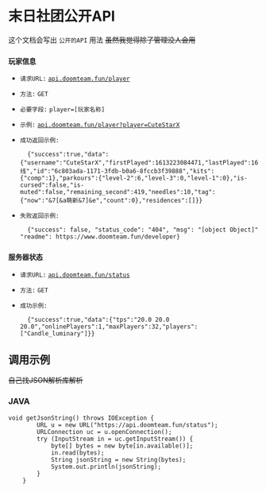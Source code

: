 # 末日社团公开API

这个文档会写出 `公开的API` 用法 ~~虽然我觉得除了管理没人会用~~

### `玩家信息`

* `请求URL:` [`api.doomteam.fun/player`](api.doomteam.fun/player)
* `方法:` `GET`
* `必要字段:` `player=[玩家名称]`
* `示例:` [`api.doomteam.fun/player?player=CuteStarX`](api.doomteam.fun/player?player=CuteStarX)
* `成功返回示例:` 


        {"success":true,"data":{"username":"CuteStarX","firstPlayed":1613223084471,"lastPlayed":1630412541060,"money":695.65,"status":"离线","id":"6c803ada-1171-3fdb-b0a6-8fccb3f39888","kits":{"comp":1},"parkours":{"level-2":6,"level-3":0,"level-1":0},"is-cursed":false,"is-muted":false,"remaining_second":419,"needles":10,"tag":{"now":"&7[&a萌新&7]&e","count":0},"residences":[]}}
* `失败返回示例:`


        {"success": false, "status_code": "404", "msg": "[object Object]" "readme": https://www.doomteam.fun/developer}


### `服务器状态`

* `请求URL:` [`api.doomteam.fun/status`](api.doomteam.fun/status)
* `方法:` `GET`
* `成功示例:`


        {"success":true,"data":{"tps":"20.0 20.0 20.0","onlinePlayers":1,"maxPlayers":32,"players":["Candle_luminary"]}}    

## 调用示例

~~自己找JSON解析库解析~~

### JAVA
    void getJsonString() throws IOException {
            URL u = new URL("https://api.doomteam.fun/status");
            URLConnection uc = u.openConnection();
            try (InputStream in = uc.getInputStream()) {
                byte[] bytes = new byte[in.available()];
                in.read(bytes);
                String jsonString = new String(bytes);
                System.out.println(jsonString);
            }
        }
